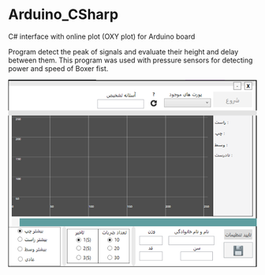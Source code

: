# Arduino_CSharp
C# interface with online plot (OXY plot) for Arduino board 

Program detect the peak of signals and evaluate their height and delay between them.
This program was used with pressure sensors for detecting power and speed of Boxer fist.


![MainPage](https://github.com/antecessor/Arduino_CSharp/blob/master/Main.PNG)
